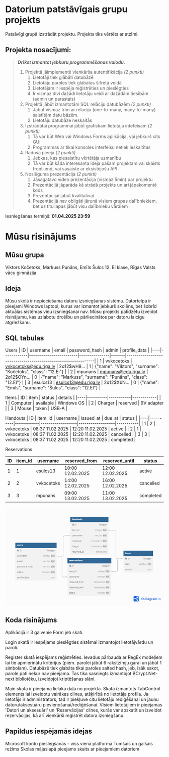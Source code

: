 # Datorium patstāvīgais grupu projekts
Patsāvīgi grupā izstrādāt projektu. Projekts tiks vērtēts ar atzīmi.

## Projekta nosacījumi:
> ***Drīkst izmantot jebkuru programmēšanas valodu.***
> 1. Projektā jāimplementē vienkārša autentifikācija *(2 punkti)*
>     1. Lietotāji tiek glābāti datubāzē
>     2. Lietotāju paroles tiek glābātas šifrētā veidā
>     3. Lietotājam ir iespēja reģistrēties un pieslēgties
>     4. Ir vismaz divi dažādi lietotāju veidi ar dažādām tiesībām (admin un parastais)
> 2. Projektā jābūt izmantotām SQL relāciju datubāzēm *(2 punkti)*
>     1. Jābūt vismaz trim ar relāciju (one-to-many, many-to-many) saistītām datu bāzēm.
>     2. Lietotāju datubāze neskaitās
> 3. Izstrādātai programmai jābūt grafiskam lietotāja intefeisam *(2 punkti)*
>     1. Tā var būt Web vai Windows Forms aplikācija, vai jebkurš cits GUI
>     2. Programmas ar tikai konsoles interfeisu netiek ieskaitītas
> 4. Radoša pieeja *(2 punkti)*
>     1. Jebkas, kas piesaistītu vērtētāja uzmanību
>     2. Tā var būt kāda interesanta ideja pašam projektam vai skaists front-end, vai sasaiste ar eksistējošu API
> 5. Noslēguma prezentācija *(2 punkti)*
>     1. Jāsagatavo video prezentācija (vismaz 5min) par projektu
>     2. Prezentācijā jāparāda kā strādā projekts un arī jāpakomentē kods
>     3. Prezentācijai jābūt kvalitatīvai
>     4. Prezentācijā nav obligāti jārunā visiem grupas dalībniekiem, bet uz titullapas jābūt visu dalībnieku vārdiem

Iesniegšanas termiņš: **01.04.2025 23:59**

# Mūsu risinājums

## Mūsu grupa
Viktors Kočetoks, Markuss Punāns, Emīls Šulcs
12. EI klase, Rīgas Valsts vācu ģimnāzija

## Ideja
Mūsu skolā ir nepieciešama datoru izsniegšanas sistēma. 
Datortelpā ir pieejami Windows laptopi, kurus var izmantot jebkurš skolēns, bet šobrīd aktuālas sistēmas viņu izsniegšanai nav. 
Mūsu projekts palīdzētu izveidot risinājumu, kas uzlabotu drošību un pārliecinātos par datoru laicīgu atgriežšanu.

## SQL tabulas
Users
| ID | username   | email                  | password_hash | admin | profile_data                                                 |
|----|------------|------------------------|---------------|-------|--------------------------------------------------------------|
| 1  | vvkocetoks | vvkocetoks@edu.riga.lv | $2a$12$wH9... | 1     | {"name": "Viktors", "surname": "Kočetoks", "class": "12.EI"} |
| 2  | mpunans    | mpunans@edu.riga.lv    | $2a$12$OYn... | 0     | {"name": "Markuss", "surname": "Punāns", "class": "12.EI"}   |
| 3  | esulcs13   | esulcs13@edu.riga.lv   | $2a$12$XbN... | 0     | {"name": "Emīls", "surname": "Šulcs", "class": "12.EI"}      |

Items
| ID | item     | status    | details    |
|----|----------|-----------|------------|
| 1  | Computer | available | Windows OS |
| 2  | Charger  | reserved  | 9V adapter |
| 3  | Mouse    | taken     | USB-A      |

Handouts
| ID | item_id  | username   | issued_at        | due_at           | status    |
|----|----------|------------|------------------|------------------|-----------|
| 1  | 2        | vvkocetoks | 08:37 11.02.2025 | 12:20 11.02.2025 | active    |
| 2  | 1        | vvkocetoks | 08:37 11.02.2025 | 12:20 11.02.2025 | cancelled |
| 3  | 3        | vvkocetoks | 08:37 11.02.2025 | 12:20 11.02.2025 | completed |

Reservations

| ID | item_id  | username   | reserved_from     | reserved_until   | status    |
|----|----------|------------|-------------------|------------------|-----------|
| 1  | 1        | esulcs13   | 10:00 12.02.2025  | 12:00 12.02.2025 | active    |
| 2  | 2        | vvkocetoks | 14:00 12.02.2025  | 16:00 12.02.2025 | cancelled |
| 3  | 3        | mpunans    | 09:00 13.02.2025  | 11:00 13.02.2025 | completed |

![ER diagramma datubāzei](er-diagram.png "ER diagramma")

## Koda risinājums
Aplikācijā ir 3 galvenie Form jeb skati.

Login skatā ir iespējams pieslēgties sistēmai izmantojot lietotājvārdu un paroli.

Register skatā iespējams reģistrēties. Ievadus pārbauda ar RegEx modeļiem lai tie apmierinātu kritērijus (piem. parolei jābūt 6 rakstzīmju garai un jābūt 1 simbolam). 
Datubāzē tiek glabāta tikai paroles salted hash, jeb, īsāk sakot, parole pati nekur nav pieejama. Tas tika sasniegts izmantojot BCrypt.Net-next bibliotēku, izveidojot kriptēšanas slāni.

Main skatā ir pieejama lielākā daļa no projekta. Skatā izmantots TabControl elements lai izveidotu vairākas cilnes, atšķirībā no lietotāja profila.
Ja lietotājs ir administrators, tad ir piekļuve citu lietotāju rediģēšanai un jaunu datoru/aksesuāru pievienošanai/rediģēšanai.
Visiem lietotājiem ir pieejamas 'Datori un aksesuāri' un 'Rezervācijas' cilnes, kurās var apskatīt un izveidot rezervācijas, kā arī vienkārši reģistrēt datora izsniegšanu.

## Papildus iespējamās idejas
Microsoft kontu pieslēgšanās - viss vienā platformā
Tumšais un gaišais režīms
Skolas mājaslapā pieejams skaits ar pieejamiem datoriem



